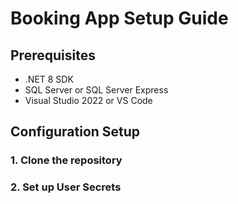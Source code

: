 # Booking App Setup Guide

## Prerequisites
- .NET 8 SDK
- SQL Server or SQL Server Express
- Visual Studio 2022 or VS Code

## Configuration Setup

### 1. Clone the repository

### 2. Set up User Secrets
````````